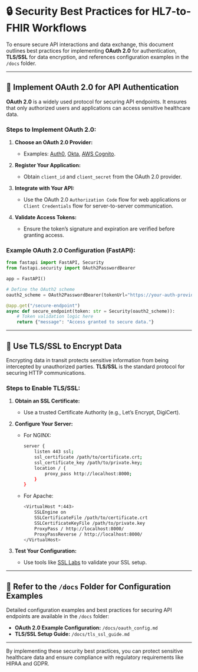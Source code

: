 # 🔒 Security Best Practices for HL7-to-FHIR Workflows

To ensure secure API interactions and data exchange, this document outlines best practices for implementing **OAuth 2.0** for authentication, **TLS/SSL** for data encryption, and references configuration examples in the `/docs` folder.

---

## 🔑 Implement OAuth 2.0 for API Authentication

**OAuth 2.0** is a widely used protocol for securing API endpoints. It ensures that only authorized users and applications can access sensitive healthcare data.

### Steps to Implement OAuth 2.0:
1. **Choose an OAuth 2.0 Provider:**
   - Examples: [Auth0](https://auth0.com/), [Okta](https://www.okta.com/), [AWS Cognito](https://aws.amazon.com/cognito/).

2. **Register Your Application:**
   - Obtain `client_id` and `client_secret` from the OAuth 2.0 provider.

3. **Integrate with Your API:**
   - Use the OAuth 2.0 `Authorization Code` flow for web applications or `Client Credentials` flow for server-to-server communication.

4. **Validate Access Tokens:**
   - Ensure the token’s signature and expiration are verified before granting access.

### Example OAuth 2.0 Configuration (FastAPI):
```python
from fastapi import FastAPI, Security
from fastapi.security import OAuth2PasswordBearer

app = FastAPI()

# Define the OAuth2 scheme
oauth2_scheme = OAuth2PasswordBearer(tokenUrl="https://your-auth-provider.com/token")

@app.get("/secure-endpoint")
async def secure_endpoint(token: str = Security(oauth2_scheme)):
    # Token validation logic here
    return {"message": "Access granted to secure data."}
```

---

## 🔐 Use TLS/SSL to Encrypt Data

Encrypting data in transit protects sensitive information from being intercepted by unauthorized parties. **TLS/SSL** is the standard protocol for securing HTTP communications.

### Steps to Enable TLS/SSL:
1. **Obtain an SSL Certificate:**
   - Use a trusted Certificate Authority (e.g., Let’s Encrypt, DigiCert).

2. **Configure Your Server:**
   - For NGINX:
     ```bash
     server {
         listen 443 ssl;
         ssl_certificate /path/to/certificate.crt;
         ssl_certificate_key /path/to/private.key;
         location / {
             proxy_pass http://localhost:8000;
         }
     }
     ```

   - For Apache:
     ```bash
     <VirtualHost *:443>
         SSLEngine on
         SSLCertificateFile /path/to/certificate.crt
         SSLCertificateKeyFile /path/to/private.key
         ProxyPass / http://localhost:8000/
         ProxyPassReverse / http://localhost:8000/
     </VirtualHost>
     ```

3. **Test Your Configuration:**
   - Use tools like [SSL Labs](https://www.ssllabs.com/) to validate your SSL setup.

---

## 📄 Refer to the `/docs` Folder for Configuration Examples

Detailed configuration examples and best practices for securing API endpoints are available in the `/docs` folder:

- **OAuth 2.0 Example Configuration:** `/docs/oauth_config.md`
- **TLS/SSL Setup Guide:** `/docs/tls_ssl_guide.md`

---

By implementing these security best practices, you can protect sensitive healthcare data and ensure compliance with regulatory requirements like HIPAA and GDPR.
